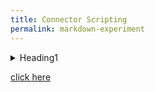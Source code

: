 ```yaml
---
title: Connector Scripting
permalink: markdown-experiment
---
```


<details>
<summary>Heading1</summary>
some text
<details>
<summary>Heading1.1</summary>
some more text
<details>
<summary>Heading1.1.1</summary>
 even more text
</details>
</details>
</details>


<a href="#" onClick="(function(){
    console.log('Hey i am calling');
    return false;
})();return false;">click here</a>
